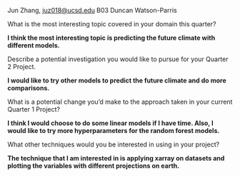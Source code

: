 Jun Zhang, juz018@ucsd.edu
B03 Duncan Watson-Parris

What is the most interesting topic covered in your domain this quarter?

**I think the most interesting topic is predicting the future climate with different models.**

Describe a potential investigation you would like to pursue for your Quarter 2 Project.

**I would like to try other models to predict the future climate and do more comparisons.**

What is a potential change you’d make to the approach taken in your current Quarter 1 Project?

**I think I would choose to do some linear models if I have time. Also, I would like to try more hyperparameters for the random forest models.**

What other techniques would you be interested in using in your project?

**The technique that I am interested in is applying xarray on datasets and plotting the variables with different projections on earth.**
